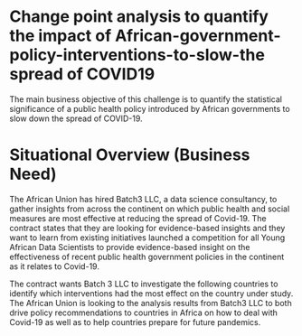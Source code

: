# **Change point analysis to quantify the impact of African-government-policy-interventions-to-slow-the spread of COVID19**

The main business objective of this challenge is to quantify the statistical significance of
a public health policy introduced by African governments to slow down the spread of
COVID-19.

# **Situational Overview (Business Need)**

The African Union has hired Batch3 LLC, a data science consultancy, to gather insights
from across the continent on which public health and social measures are most effective
at reducing the spread of Covid-19. The contract states that they are looking for
evidence-based insights and they want to learn from existing initiatives launched a
competition for all Young African Data Scientists to provide evidence-based insight on
the effectiveness of recent public health government policies in the continent as it
relates to Covid-19.

The contract wants Batch 3 LLC to investigate the following countries to identify which
interventions had the most effect on the country under study. The African Union is
looking to the analysis results from Batch3 LLC to both drive policy recommendations to
countries in Africa on how to deal with Covid-19 as well as to help countries prepare for
future pandemics.



